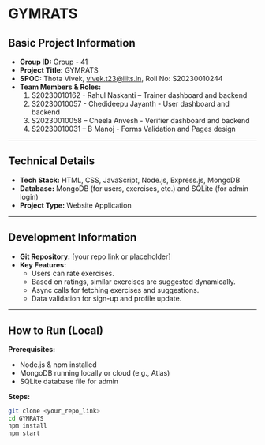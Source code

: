 # GYMRATS

## Basic Project Information

- **Group ID:** Group - 41
- **Project Title:** GYMRATS
- **SPOC:** Thota Vivek, vivek.t23@iiits.in, Roll No: S20230010244
- **Team Members & Roles:**
  1. S20230010162 - Rahul Naskanti – Trainer dashboard and backend
  2. S20230010057 - Chedideepu Jayanth - User dashboard and backend
  3. S20230010058 – Cheela Anvesh - Verifier dashboard and backend
  4. S20230010031 – B Manoj - Forms Validation and Pages design

---

## Technical Details

- **Tech Stack:** HTML, CSS, JavaScript, Node.js, Express.js, MongoDB
- **Database:** MongoDB (for users, exercises, etc.) and SQLite (for admin login)
- **Project Type:** Website Application

---

## Development Information

- **Git Repository:** [your repo link or placeholder]
- **Key Features:**
  - Users can rate exercises.
  - Based on ratings, similar exercises are suggested dynamically.
  - Async calls for fetching exercises and suggestions.
  - Data validation for sign-up and profile update.

---

## How to Run (Local)

**Prerequisites:**

- Node.js & npm installed
- MongoDB running locally or cloud (e.g., Atlas)
- SQLite database file for admin

**Steps:**

```bash
git clone <your_repo_link>
cd GYMRATS
npm install
npm start
```
